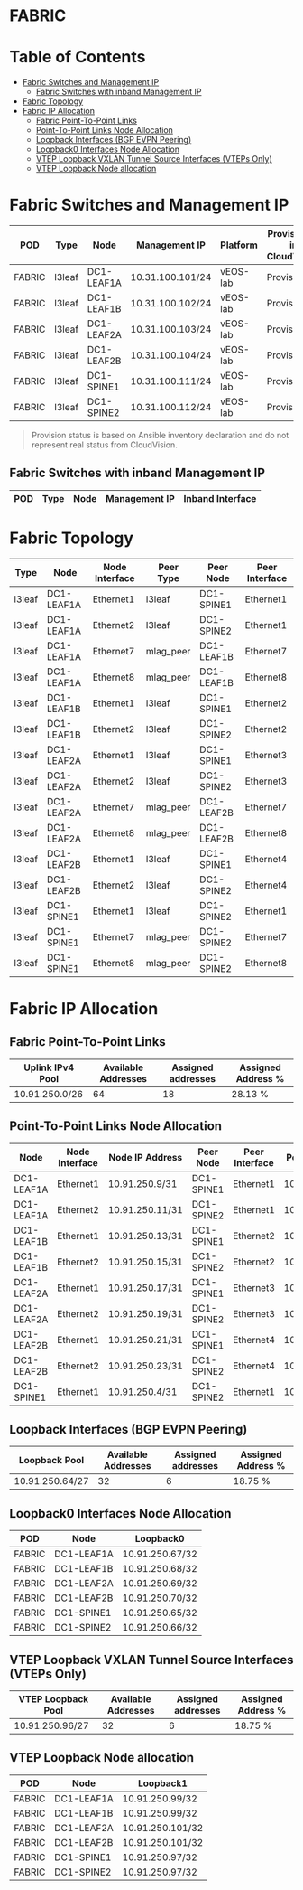 # FABRIC

# Table of Contents

- [Fabric Switches and Management IP](#fabric-switches-and-management-ip)
  - [Fabric Switches with inband Management IP](#fabric-switches-with-inband-management-ip)
- [Fabric Topology](#fabric-topology)
- [Fabric IP Allocation](#fabric-ip-allocation)
  - [Fabric Point-To-Point Links](#fabric-point-to-point-links)
  - [Point-To-Point Links Node Allocation](#point-to-point-links-node-allocation)
  - [Loopback Interfaces (BGP EVPN Peering)](#loopback-interfaces-bgp-evpn-peering)
  - [Loopback0 Interfaces Node Allocation](#loopback0-interfaces-node-allocation)
  - [VTEP Loopback VXLAN Tunnel Source Interfaces (VTEPs Only)](#vtep-loopback-vxlan-tunnel-source-interfaces-vteps-only)
  - [VTEP Loopback Node allocation](#vtep-loopback-node-allocation)

# Fabric Switches and Management IP

| POD | Type | Node | Management IP | Platform | Provisioned in CloudVision |
| --- | ---- | ---- | ------------- | -------- | -------------------------- |
| FABRIC | l3leaf | DC1-LEAF1A | 10.31.100.101/24 | vEOS-lab | Provisioned |
| FABRIC | l3leaf | DC1-LEAF1B | 10.31.100.102/24 | vEOS-lab | Provisioned |
| FABRIC | l3leaf | DC1-LEAF2A | 10.31.100.103/24 | vEOS-lab | Provisioned |
| FABRIC | l3leaf | DC1-LEAF2B | 10.31.100.104/24 | vEOS-lab | Provisioned |
| FABRIC | l3leaf | DC1-SPINE1 | 10.31.100.111/24 | vEOS-lab | Provisioned |
| FABRIC | l3leaf | DC1-SPINE2 | 10.31.100.112/24 | vEOS-lab | Provisioned |

> Provision status is based on Ansible inventory declaration and do not represent real status from CloudVision.

## Fabric Switches with inband Management IP
| POD | Type | Node | Management IP | Inband Interface |
| --- | ---- | ---- | ------------- | ---------------- |

# Fabric Topology

| Type | Node | Node Interface | Peer Type | Peer Node | Peer Interface |
| ---- | ---- | -------------- | --------- | ----------| -------------- |
| l3leaf | DC1-LEAF1A | Ethernet1 | l3leaf | DC1-SPINE1 | Ethernet1 |
| l3leaf | DC1-LEAF1A | Ethernet2 | l3leaf | DC1-SPINE2 | Ethernet1 |
| l3leaf | DC1-LEAF1A | Ethernet7 | mlag_peer | DC1-LEAF1B | Ethernet7 |
| l3leaf | DC1-LEAF1A | Ethernet8 | mlag_peer | DC1-LEAF1B | Ethernet8 |
| l3leaf | DC1-LEAF1B | Ethernet1 | l3leaf | DC1-SPINE1 | Ethernet2 |
| l3leaf | DC1-LEAF1B | Ethernet2 | l3leaf | DC1-SPINE2 | Ethernet2 |
| l3leaf | DC1-LEAF2A | Ethernet1 | l3leaf | DC1-SPINE1 | Ethernet3 |
| l3leaf | DC1-LEAF2A | Ethernet2 | l3leaf | DC1-SPINE2 | Ethernet3 |
| l3leaf | DC1-LEAF2A | Ethernet7 | mlag_peer | DC1-LEAF2B | Ethernet7 |
| l3leaf | DC1-LEAF2A | Ethernet8 | mlag_peer | DC1-LEAF2B | Ethernet8 |
| l3leaf | DC1-LEAF2B | Ethernet1 | l3leaf | DC1-SPINE1 | Ethernet4 |
| l3leaf | DC1-LEAF2B | Ethernet2 | l3leaf | DC1-SPINE2 | Ethernet4 |
| l3leaf | DC1-SPINE1 | Ethernet1 | l3leaf | DC1-SPINE2 | Ethernet1 |
| l3leaf | DC1-SPINE1 | Ethernet7 | mlag_peer | DC1-SPINE2 | Ethernet7 |
| l3leaf | DC1-SPINE1 | Ethernet8 | mlag_peer | DC1-SPINE2 | Ethernet8 |

# Fabric IP Allocation

## Fabric Point-To-Point Links

| Uplink IPv4 Pool | Available Addresses | Assigned addresses | Assigned Address % |
| ---------------- | ------------------- | ------------------ | ------------------ |
| 10.91.250.0/26 | 64 | 18 | 28.13 % |

## Point-To-Point Links Node Allocation

| Node | Node Interface | Node IP Address | Peer Node | Peer Interface | Peer IP Address |
| ---- | -------------- | --------------- | --------- | -------------- | --------------- |
| DC1-LEAF1A | Ethernet1 | 10.91.250.9/31 | DC1-SPINE1 | Ethernet1 | 10.91.250.4/31 |
| DC1-LEAF1A | Ethernet2 | 10.91.250.11/31 | DC1-SPINE2 | Ethernet1 | 10.91.250.10/31 |
| DC1-LEAF1B | Ethernet1 | 10.91.250.13/31 | DC1-SPINE1 | Ethernet2 | 10.91.250.12/31 |
| DC1-LEAF1B | Ethernet2 | 10.91.250.15/31 | DC1-SPINE2 | Ethernet2 | 10.91.250.6/31 |
| DC1-LEAF2A | Ethernet1 | 10.91.250.17/31 | DC1-SPINE1 | Ethernet3 | 10.91.250.16/31 |
| DC1-LEAF2A | Ethernet2 | 10.91.250.19/31 | DC1-SPINE2 | Ethernet3 | 10.91.250.18/31 |
| DC1-LEAF2B | Ethernet1 | 10.91.250.21/31 | DC1-SPINE1 | Ethernet4 | 10.91.250.20/31 |
| DC1-LEAF2B | Ethernet2 | 10.91.250.23/31 | DC1-SPINE2 | Ethernet4 | 10.91.250.22/31 |
| DC1-SPINE1 | Ethernet1 | 10.91.250.4/31 | DC1-SPINE2 | Ethernet1 | 10.91.250.10/31 |

## Loopback Interfaces (BGP EVPN Peering)

| Loopback Pool | Available Addresses | Assigned addresses | Assigned Address % |
| ------------- | ------------------- | ------------------ | ------------------ |
| 10.91.250.64/27 | 32 | 6 | 18.75 % |

## Loopback0 Interfaces Node Allocation

| POD | Node | Loopback0 |
| --- | ---- | --------- |
| FABRIC | DC1-LEAF1A | 10.91.250.67/32 |
| FABRIC | DC1-LEAF1B | 10.91.250.68/32 |
| FABRIC | DC1-LEAF2A | 10.91.250.69/32 |
| FABRIC | DC1-LEAF2B | 10.91.250.70/32 |
| FABRIC | DC1-SPINE1 | 10.91.250.65/32 |
| FABRIC | DC1-SPINE2 | 10.91.250.66/32 |

## VTEP Loopback VXLAN Tunnel Source Interfaces (VTEPs Only)

| VTEP Loopback Pool | Available Addresses | Assigned addresses | Assigned Address % |
| --------------------- | ------------------- | ------------------ | ------------------ |
| 10.91.250.96/27 | 32 | 6 | 18.75 % |

## VTEP Loopback Node allocation

| POD | Node | Loopback1 |
| --- | ---- | --------- |
| FABRIC | DC1-LEAF1A | 10.91.250.99/32 |
| FABRIC | DC1-LEAF1B | 10.91.250.99/32 |
| FABRIC | DC1-LEAF2A | 10.91.250.101/32 |
| FABRIC | DC1-LEAF2B | 10.91.250.101/32 |
| FABRIC | DC1-SPINE1 | 10.91.250.97/32 |
| FABRIC | DC1-SPINE2 | 10.91.250.97/32 |
